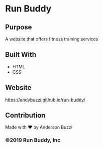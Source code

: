 # Run Buddy

## Purpose
A website that offers fitness training services

## Built With
* HTML
* CSS

## Website
https://andybuzzi.github.io/run-buddy/

## Contribution 
Made with ❤️ by Anderson Buzzi

### ©️2019 Run Buddy, Inc
